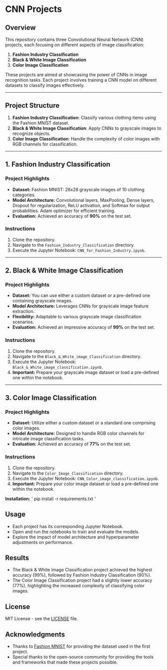 
# CNN Projects

## Overview
This repository contains three Convolutional Neural Network (CNN) projects, each focusing on different aspects of image classification:

1. **Fashion Industry Classification**  
2. **Black & White Image Classification**  
3. **Color Image Classification**

These projects are aimed at showcasing the power of CNNs in image recognition tasks. Each project involves training a CNN model on different datasets to classify images effectively.

---

## Project Structure

1. **Fashion Industry Classification**: Classify various clothing items using the Fashion MNIST dataset.
2. **Black & White Image Classification**: Apply CNNs to grayscale images to recognize objects.
3. **Color Image Classification**: Handle the complexity of color images with RGB channels for classification.

---

## 1. Fashion Industry Classification

### Project Highlights

* **Dataset:** Fashion MNIST: 28x28 grayscale images of 10 clothing categories.
* **Model Architecture:** Convolutional layers, MaxPooling, Dense layers, Dropout for regularization, ReLU activation, and Softmax for output probabilities. Adam optimizer for efficient training.
* **Evaluation:** Achieved an accuracy of **90%** on the test set.

### Instructions

1. Clone the repository.
2. Navigate to the `Fashion_Industry_Classification` directory.
3. Execute the Jupyter Notebook: `CNN_for_Fashion_Industry.ipynb`.

---

## 2. Black & White Image Classification

### Project Highlights

* **Dataset:** You can use either a custom dataset or a pre-defined one containing grayscale images.
* **Model Architecture:** Leverages CNNs for grayscale image feature extraction.
* **Flexibility:** Adaptable to various grayscale image classification scenarios.
* **Evaluation:** Achieved an impressive accuracy of **99%** on the test set.

### Instructions

1. Clone the repository.
2. Navigate to the `Black_&_White_image_Classification` directory.
3. Execute the Jupyter Notebook: `Black_&_White_image_classification.ipynb`.
4. **Important:** Prepare your grayscale image dataset or load a pre-defined one within the notebook.

---

## 3. Color Image Classification

### Project Highlights

* **Dataset:** Utilize either a custom dataset or a standard one comprising color images.
* **Model Architecture:** Designed to handle RGB color channels for intricate image classification tasks.
* **Evaluation:** Achieved an accuracy of **77%** on the test set.

### Instructions

1. Clone the repository.
2. Navigate to the `Color_Image_Classification` directory.
3. Execute the Jupyter Notebook: `CNN_Color_image_classification.ipynb`.
4. **Important:** Prepare your color image dataset or load a pre-defined one within the notebook.

**Installation:**
' pip install -r requirements.txt '

## Usage

* Each project has its corresponding Jupyter Notebook.
* Open and run the notebooks to train and evaluate the models.
* Explore the impact of model architecture and hyperparameter adjustments on performance.

## Results

* The Black & White Image Classification project achieved the highest accuracy (99%), followed by Fashion Industry Classification (90%).
* The Color Image Classification project had a slightly lower accuracy (77%), highlighting the increased complexity of classifying color images.

## License

MIT License - see the [LICENSE](LICENSE) file.

## Acknowledgments

- Thanks to [Fashion MNIST](https://github.com/zalandoresearch/fashion-mnist) for providing the dataset used in the first project.
- Special thanks to the open-source community for providing the tools and frameworks that made these projects possible.
